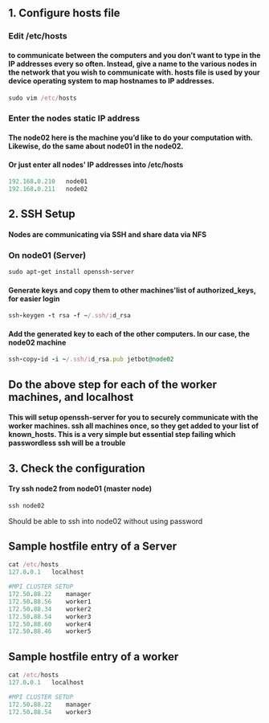 ## 1. Configure hosts file 
### Edit /etc/hosts
#### to communicate between the computers and you don’t want to type in the IP addresses every so often. Instead, give a name to the various nodes in the network that you wish to communicate with. hosts file is used by your device operating system to map hostnames to IP addresses.

```ruby
sudo vim /etc/hosts 
```
### Enter the nodes static IP address 

#### The node02 here is the machine you’d like to do your computation with. Likewise, do the same about node01 in the node02. 

#### Or just enter all nodes' IP addresses into /etc/hosts
```ruby
192.168.0.210   node01
192.168.0.211   node02
```



## 2. SSH Setup
#### Nodes are communicating via SSH and share data via NFS

### On node01 (Server)
```ruby
sudo apt­-get install openssh-server
```
#### Generate keys and copy them to other machines'list of authorized_keys, for easier login

```ruby
ssh-keygen -t rsa -f ~/.ssh/id_rsa
```
#### Add the generated key to each of the other computers. In our case, the node02 machine
```ruby
ssh-copy-id -i ~/.ssh/id_rsa.pub jetbot@node02
```
## Do the above step for each of the worker machines, and localhost
#### This will setup openssh-server for you to securely communicate with the worker machines. ssh all machines once, so they get added to your list of known_hosts. This is a very simple but essential step failing which passwordless ssh will be a trouble

<!-- #### Enable passwordless SSH
```ruby
eval `ssh-agent`
```
```ruby
ssh-add ~/.ssh/id_dsa
``` -->

## 3. Check the configuration
#### Try ssh node2 from node01 (master node)
```ruby
ssh node02
```

Should be able to ssh into node02 without using password



## Sample hostfile entry of a Server
```ruby
cat /etc/hosts
127.0.0.1	localhost

#MPI CLUSTER SETUP
172.50.88.22	manager
172.50.88.56 	worker1
172.50.88.34 	worker2
172.50.88.54	worker3
172.50.88.60 	worker4
172.50.88.46	worker5
```

## Sample hostfile entry of a worker
```ruby
cat /etc/hosts
127.0.0.1	localhost

#MPI CLUSTER SETUP
172.50.88.22	manager
172.50.88.54	worker3
```

